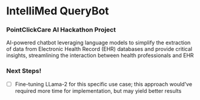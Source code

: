 # IntelliMed QueryBot

### PointClickCare AI Hackathon Project

AI-powered chatbot leveraging language models to simplify the extraction of data from Electronic Health Record (EHR)
databases and provide critical insights, streamlining the interaction between health professionals and EHR

### Next Steps!

- [ ] Fine-tuning LLama-2 for this specific use case; this approach would've required more time for implementation, but may yield better results
